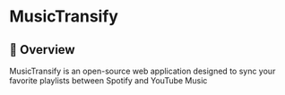 # MusicTransify

## 🚀 Overview

MusicTransify is an open-source web application designed to sync your favorite playlists between Spotify and YouTube Music
